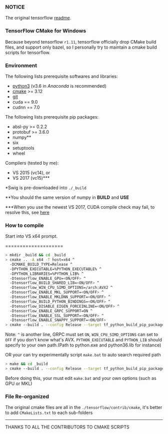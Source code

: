 ### NOTICE
The original tensorflow [readme](./README_TF.md).

### TensorFlow CMake for Windows
Because beyond tensorflow `r1.11`, tensorflow officially drop CMake build files, and support only bazel, so I personally try to maintain a cmake build scripts for tensorflow.

### Environment
The following lists prerequisite softwares and libraries:
- [python3](https://www.python.org/) (v3.6 in *Anaconda* is recommended)
- [cmake](https://cmake.org/download/) >= 3.12
- [git](https://git-scm.com/download/win)
- cuda == 9.0
- cudnn == 7.0

The following lists prerequisite pip packages:
- absl-py >= 0.2.2
- protobuf >= 3.6.0
- numpy**
- six
- setuptools
- wheel

Compilers (tested by me):
- VS 2015 (vc14), or
- VS 2017 (vc15)***

*Swig is pre-downloaded into `./_build`

**You should the same version of numpy in __BUILD__ and __USE__

***When you use the newest VS 2017, CUDA compile check may fail, to resolve this, see [here](https://github.com/LoSealL/tensorflow-cmake/wiki/Resolve-CUDA-compile-check-error-in-CMAKE)

### How to compile

Start into VS x64 prompt.

====================

```bash
> mkdir _build && cd _build
> cmake .. -A x64 -T host=x64 ^
  -DCMAKE_BUILD_TYPE=Release ^
  -DPYTHON_EXECUTABLE=%PYTHON_EXECUTABLE% ^
  -DPYTHON_LIBRARIES=%PYTHON_LIB% ^
  -Dtensorflow_ENABLE_GPU=<ON/OFF> ^
  -Dtensorflow_BUILD_SHARED_LIB=<ON/OFF> ^
  -Dtensorflow_WIN_CPU_SIMD_OPTIONS=/arch:AVX2 ^
  -Dtensorflow_ENABLE_MKL_SUPPORT=<ON/OFF> ^
  -Dtensorflow_ENABLE_MKLDNN_SUPPORT=<ON/OFF> ^
  -Dtensorflow_BUILD_PYTHON_BINDINGS=<ON/OFF> ^
  -Dtensorflow_DISABLE_EIGEN_FORCEINLINE=<ON/OFF> ^
  -Dtensorflow_ENABLE_GRPC_SUPPORT=ON ^
  -Dtensorflow_ENABLE_SSL_SUPPORT=<ON/OFF> ^
  -Dtensorflow_ENABLE_SNAPPY_SUPPORT=<ON/OFF>
> cmake --build . --config Release --target tf_python_build_pip_package
```

Note: `^` is another line, GRPC must set `ON`, `WIN_CPU_SIMD_OPTIONS` can set to `OFF` if you don't know what's AVX. `PYTHON_EXECUTABLE` and `PYTHON_LIB` should specify to your own path.(Path to python.exe and python36.lib for instance)



OR your can try experimentally script `make.bat` to auto search required path

```bash
> make && cd _build
> cmake --build . --config Release --target tf_python_build_pip_package
```

Before doing this, your must edit `make.bat` and your own options (such as GPU or MKL)



### File Re-organized

The original cmake files are all in the `./tensorflow/contrib/cmake`, it's better to add `CMakeLists.txt` to each sub-folders

-----

THANKS TO ALL THE CONTRIBUTORS TO CMAKE SCRIPTS
